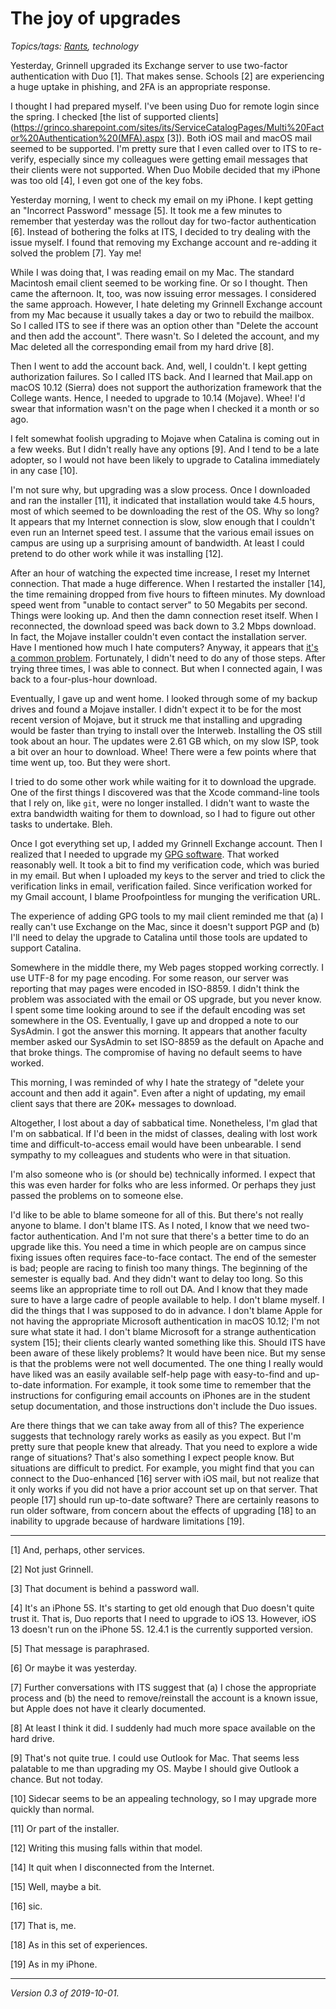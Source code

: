 The joy of upgrades
===================

*Topics/tags: [Rants](index-rants), technology*

Yesterday, Grinnell upgraded its Exchange server to use two-factor
authentication with Duo [1].  That makes sense.  Schools [2] are
experiencing a huge uptake in phishing, and 2FA is an appropriate
response.

I thought I had prepared myself.  I've been using Duo for remote
login since the spring.  I checked [the list of supported
clients](https://grinco.sharepoint.com/sites/its/ServiceCatalogPages/Multi%20Factor%20Authentication%20(MFA).aspx
[3]).  Both iOS mail and macOS mail seemed to be supported.  I'm
pretty sure that I even called over to ITS to re-verify, especially
since my colleagues were getting email messages that their clients
were not supported.  When Duo Mobile decided that my iPhone was too
old [4], I even got one of the key fobs.

Yesterday morning, I went to check my email on my iPhone.  I kept
getting an "Incorrect Password" message [5].  It took me a few
minutes to remember that yesterday was the rollout day for two-factor
authentication [6].  Instead of bothering the folks at ITS, I decided
to try dealing with the issue myself.  I found that removing my
Exchange account and re-adding it solved the problem [7].  Yay me! 

While I was doing that, I was reading email on my Mac.  The standard
Macintosh email client seemed to be working fine.  Or so I thought.
Then came the afternoon.  It, too, was now issuing error messages.
I considered the same approach.  However, I hate deleting my Grinnell
Exchange account from my Mac because it usually takes a day or two
to rebuild the mailbox.  So I called ITS to see if there was an
option other than "Delete the account and then add the account".
There wasn't.  So I deleted the account, and my Mac deleted all the
corresponding email from my hard drive [8].

Then I went to add the account back.  And, well, I couldn't.  I
kept getting authorization failures.  So I called ITS back.  And I
learned that Mail.app on macOS 10.12 (Sierra) does not support the
authorization framework that the College wants.  Hence, I needed
to upgrade to 10.14 (Mojave).  Whee!  I'd swear that information
wasn't on the page when I checked it a month or so ago.

I felt somewhat foolish upgrading to Mojave when Catalina is coming
out in a few weeks.  But I didn't really have any options [9].  And
I tend to be a late adopter, so I would not have been likely to upgrade
to Catalina immediately in any case [10].

I'm not sure why, but upgrading was a slow process.  Once I downloaded
and ran the installer [11], it indicated that installation would
take 4.5 hours, most of which seemed to be downloading the rest of
the OS.  Why so long?  It appears that my Internet connection is
slow, slow enough that I couldn't even run an Internet speed test.
I assume that the various email issues on campus are using up a
surprising amount of bandwidth.  At least I could pretend to do
other work while it was installing [12].

After an hour of watching the expected time increase, I reset my
Internet connection.  That made a huge difference.  When I restarted
the installer [14], the time remaining dropped from five hours to
fifteen minutes.  My download speed went from "unable to contact
server" to 50 Megabits per second.  Things were looking up.  And
then the damn connection reset itself.  When I reconnected, the
download speed was back down to 3.2 Mbps download.  In fact, the
Mojave installer couldn't even contact the installation server.
Have I mentioned how much I hate computers?  Anyway, it appears
that [it's a common
problem](https://www.iphonetopics.com/the-recovery-server-could-not-be-contacted-mojave/).
Fortunately, I didn't need to do any of those steps.  After trying three
times, I was able to connect.  But when I connected again, I was
back to a four-plus-hour download.

Eventually, I gave up and went home.  I looked through some of my
backup drives and found a Mojave installer.  I didn't expect it to
be for the most recent version of Mojave, but it struck me that
installing and upgrading would be faster than trying to install
over the Interweb.  Installing the OS still took about an hour.
The updates were 2.61 GB which, on my slow ISP, took a bit over an
hour to download.  Whee!  There were a few points where that time
went up, too.  But they were short.

I tried to do some other work while waiting for it to download the
upgrade.  One of the first things I discovered was that the Xcode
command-line tools that I rely on, like `git`, were no longer installed.
I didn't want to waste the extra bandwidth waiting for them to download,
so I had to figure out other tasks to undertake.  Bleh.

Once I got everything set up, I added my Grinnell Exchange account.
Then I realized that I needed to upgrade my [GPG
software](https://gpgtools.org/).  That worked reasonably well.  It
took a bit to find my verification code, which was buried in my
email.  But when I uploaded my keys to the server and tried to click
the verification links in email, verification failed.  Since verification
worked for my Gmail account, I blame Proofpointless for munging the
verification URL.

The experience of adding GPG tools to my mail client reminded me that
(a) I really can't use Exchange on the Mac, since it doesn't support
PGP and (b) I'll need to delay the upgrade to Catalina until those
tools are updated to support Catalina.

Somewhere in the middle there, my Web pages stopped working correctly.
I use UTF-8 for my page encoding.  For some reason, our server was 
reporting that may pages were encoded in ISO-8859.  I didn't think the
problem was associated with the email or OS upgrade, but you never
know.  I spent some time looking around to see if the default encoding
was set somewhere in the OS.  Eventually, I gave up and dropped a note
to our SysAdmin.  I got the answer this morning.  It appears that another
faculty member asked our SysAdmin to set ISO-8859 as the default
on Apache and that broke things.  The compromise of having no default
seems to have worked.

This morning, I was reminded of why I hate the strategy of "delete your
account and then add it again".  Even after a night of updating, my email
client says that there are 20K+ messages to download.  

Altogether, I lost about a day of sabbatical time.  Nonetheless, I'm glad 
that I'm on sabbatical.  If I'd been in the midst of classes, dealing with
lost work time and difficult-to-access email would have been unbearable.
I send sympathy to my colleagues and students who were in that situation.

I'm also someone who is (or should be) technically informed.  I expect
that this was even harder for folks who are less informed.  Or perhaps
they just passed the problems on to someone else.

I'd like to be able to blame someone for all of this.  But there's
not really anyone to blame.  I don't blame ITS.  As I noted, I know
that we need two-factor authentication.  And I'm not sure that
there's a better time to do an upgrade like this.  You need a time
in which people are on campus since fixing issues often requires
face-to-face contact.  The end of the semester is bad; people are
racing to finish too many things.  The beginning of the semester
is equally bad.  And they didn't want to delay too long.  So this
seems like an appropriate time to roll out DA.  And I know that
they made sure to have a large cadre of people available to help.
I don't blame myself.  I did the things that I was supposed to do
in advance.  I don't blame Apple for not having the appropriate
Microsoft authentication in macOS 10.12; I'm not sure what state
it had.  I don't blame Microsoft for a strange authentication system
[15]; their clients clearly wanted something like this.  Should ITS
have been aware of these likely problems?  It would have been nice.
But my sense is that the problems were not well documented.  The
one thing I really would have liked was an easily available self-help
page with easy-to-find and up-to-date information.  For example,
it took some time to remember that the instructions for configuring
email accounts on iPhones are in the student setup documentation,
and those instructions don't include the Duo issues.

Are there things that we can take away from all of this?  The experience
suggests that technology rarely works as easily as you expect.  But I'm
pretty sure that people knew that already.  That you need to explore a
wide range of situations?  That's also something I expect people know.
But situations are difficult to predict.  For example, you might find
that you can connect to the Duo-enhanced [16] server with iOS mail, but 
not realize that it only works if you did not have a prior account set
up on that server.  That people [17] should run up-to-date software?
There are certainly reasons to run older software, from concern about the
effects of upgrading [18] to an inability to upgrade because of hardware
limitations [19].

---

[1] And, perhaps, other services.

[2] Not just Grinnell.

[3] That document is behind a password wall.

[4] It's an iPhone 5S.  It's starting to get old enough that Duo doesn't
quite trust it.  That is, Duo reports that I need to upgrade to iOS 13.
However, iOS 13 doesn't run on the iPhone 5S.  12.4.1 is the currently
supported version.

[5] That message is paraphrased.

[6] Or maybe it was yesterday.

[7] Further conversations with ITS suggest that (a) I chose the appropriate
process and (b) the need to remove/reinstall the account is a known issue,
but Apple does not have it clearly documented.

[8] At least I think it did.  I suddenly had much more space available
on the hard drive.

[9] That's not quite true.  I could use Outlook for Mac.  That seems less
palatable to me than upgrading my OS.  Maybe I should give Outlook
a chance.  But not today.

[10] Sidecar seems to be an appealing technology, so I may upgrade more
quickly than normal.

[11] Or part of the installer.

[12] Writing this musing falls within that model.

[14] It quit when I disconnected from the Internet.

[15] Well, maybe a bit.

[16] sic.

[17] That is, me.

[18] As in this set of experiences.

[19] As in my iPhone.

---

*Version 0.3 of 2019-10-01.*

